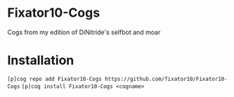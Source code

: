 # Fixator10-Cogs
Cogs from my edition of DiNitride's selfbot and moar

# Installation
`[p]cog repo add Fixator10-Cogs https://github.com/fixator10/Fixator10-Cogs`
`[p]cog install Fixator10-Cogs <cogname>`
